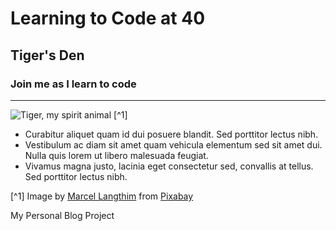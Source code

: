 # Learning to Code at 40

## Tiger's Den 


### Join me as I learn to code


-------------

![Tiger, my spirit animal](https://user-images.githubusercontent.com/103009026/210217356-e6d0adb0-a864-4486-98c2-9471fbc18dac.jpg)
[^1]

* Curabitur aliquet quam id dui posuere blandit. Sed porttitor lectus nibh.
* Vestibulum ac diam sit amet quam vehicula elementum sed sit amet dui. Nulla quis lorem ut libero malesuada feugiat.
* Vivamus magna justo, lacinia eget consectetur sed, convallis at tellus. Sed porttitor lectus nibh.

[^1] Image by <a href="https://pixabay.com/users/pixel-mixer-1197643/?utm_source=link-attribution&amp;utm_medium=referral&amp;utm_campaign=image&amp;utm_content=1975790">Marcel Langthim</a> from <a href="https://pixabay.com//?utm_source=link-attribution&amp;utm_medium=referral&amp;utm_campaign=image&amp;utm_content=1975790">Pixabay</a>

My Personal Blog Project
